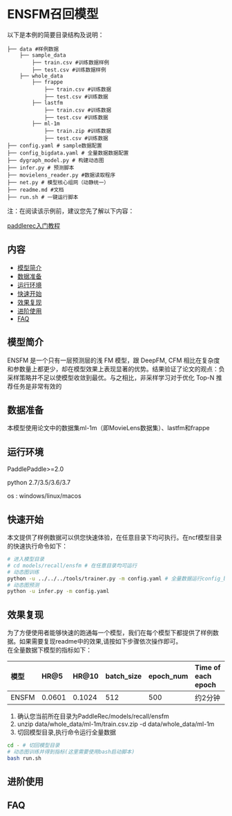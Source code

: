 # ENSFM召回模型

以下是本例的简要目录结构及说明： 

```
├── data #样例数据
    ├── sample_data
        ├── train.csv #训练数据样例
        ├── test.csv #训练数据样例
    ├── whole_data
        ├── frappe
            ├── train.csv #训练数据
            ├── test.csv #训练数据
        ├── lastfm
            ├── train.csv #训练数据
            ├── test.csv #训练数据
        ├── ml-1m
            ├── train.zip #训练数据
            ├── test.csv #训练数据
├── config.yaml # sample数据配置
├── config_bigdata.yaml # 全量数据数据配置
├── dygraph_model.py # 构建动态图
├── infer.py # 预测脚本
├── movielens_reader.py #数据读取程序
├── net.py # 模型核心组网（动静统一）
├── readme.md #文档
├── run.sh # 一键运行脚本
```

注：在阅读该示例前，建议您先了解以下内容：

[paddlerec入门教程](https://github.com/PaddlePaddle/PaddleRec/blob/master/README.md)

## 内容

- [模型简介](#模型简介)
- [数据准备](#数据准备)
- [运行环境](#运行环境)
- [快速开始](#快速开始)
- [效果复现](#效果复现)
- [进阶使用](#进阶使用)
- [FAQ](#FAQ)

## 模型简介
ENSFM 是一个只有一层预测层的浅 FM 模型，跟 DeepFM, CFM 相比在复杂度和参数量上都更少，却在模型效果上表现显著的优势。结果验证了论文的观点：负采样策略并不足以使模型收敛到最优。与之相比，非采样学习对于优化 Top-N 推荐任务是非常有效的
## 数据准备
本模型使用论文中的数据集ml-1m（即MovieLens数据集）、lastfm和frappe

## 运行环境
PaddlePaddle>=2.0

python 2.7/3.5/3.6/3.7

os : windows/linux/macos 

## 快速开始
本文提供了样例数据可以供您快速体验，在任意目录下均可执行。在ncf模型目录的快速执行命令如下： 
```bash
# 进入模型目录
# cd models/recall/ensfm # 在任意目录均可运行
# 动态图训练
python -u ../../../tools/trainer.py -m config.yaml # 全量数据运行config_bigdata.yaml 
# 动态图预测
python -u infer.py -m config.yaml 
```
## 效果复现
为了方便使用者能够快速的跑通每一个模型，我们在每个模型下都提供了样例数据。如果需要复现readme中的效果,请按如下步骤依次操作即可。  
在全量数据下模型的指标如下：  

| 模型 | HR@5 | HR@10 | batch_size | epoch_num| Time of each epoch |
| :------| :------ |:------ | :------ | :------| :------ | 
| ENSFM | 0.0601 | 0.1024 | 512 | 500 | 约2分钟 |

1. 确认您当前所在目录为PaddleRec/models/recall/ensfm  
2. unzip data/whole_data/ml-1m/train.csv.zip -d data/whole_data/ml-1m
3. 切回模型目录,执行命令运行全量数据

```bash
cd - # 切回模型目录
# 动态图训练并得到指标(这里需要使用bash启动脚本)
bash run.sh
```

## 进阶使用
  
## FAQ
